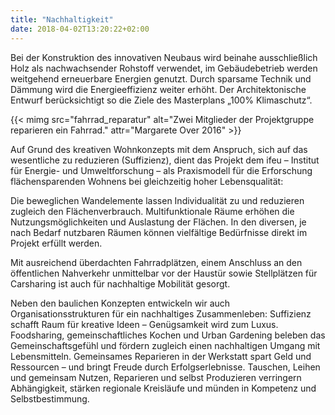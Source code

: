 ```yaml
---
title: "Nachhaltigkeit"
date: 2018-04-02T13:20:22+02:00
---
```


Bei der Konstruktion des innovativen Neubaus wird beinahe ausschließlich Holz als nachwachsender Rohstoff verwendet, im Gebäudebetrieb werden weitgehend erneuerbare Energien genutzt. Durch sparsame Technik und Dämmung wird die Energieeffizienz weiter erhöht. Der Architektonische Entwurf berücksichtigt so die Ziele des Masterplans „100% Klimaschutz“.

{{< mimg src="fahrrad_reparatur" alt="Zwei Mitglieder der Projektgruppe reparieren ein Fahrrad." attr="Margarete Over 2016" >}}

Auf Grund des kreativen Wohnkonzepts mit dem Anspruch, sich auf das wesentliche zu reduzieren (Suffizienz), dient das Projekt dem ifeu – Institut für Energie- und Umweltforschung – als Praxismodell für die Erforschung flächensparenden Wohnens bei gleichzeitig hoher Lebensqualität:

Die beweglichen Wandelemente lassen Individualität zu und reduzieren zugleich den Flächenverbrauch. Multifunktionale Räume erhöhen die Nutzungsmöglichkeiten und Auslastung der Flächen. In den diversen, je nach Bedarf nutzbaren Räumen können vielfältige Bedürfnisse direkt im Projekt erfüllt werden.

Mit ausreichend überdachten Fahrradplätzen, einem Anschluss an den öffentlichen Nahverkehr unmittelbar vor der Haustür sowie Stellplätzen für Carsharing ist auch für nachhaltige Mobilität gesorgt.

Neben den baulichen Konzepten entwickeln wir auch Organisationsstrukturen für ein nachhaltiges Zusammenleben: Suffizienz schafft Raum für kreative Ideen – Genügsamkeit wird zum Luxus. Foodsharing, gemeinschaftliches Kochen und Urban Gardening beleben das Gemeinschaftsgefühl und fördern zugleich einen nachhaltigen Umgang mit Lebensmitteln. Gemeinsames Reparieren in der Werkstatt spart Geld und Ressourcen – und bringt Freude durch Erfolgserlebnisse. Tauschen, Leihen und gemeinsam Nutzen, Reparieren und selbst Produzieren verringern Abhängigkeit, stärken regionale Kreisläufe und münden in Kompetenz und Selbstbestimmung.
